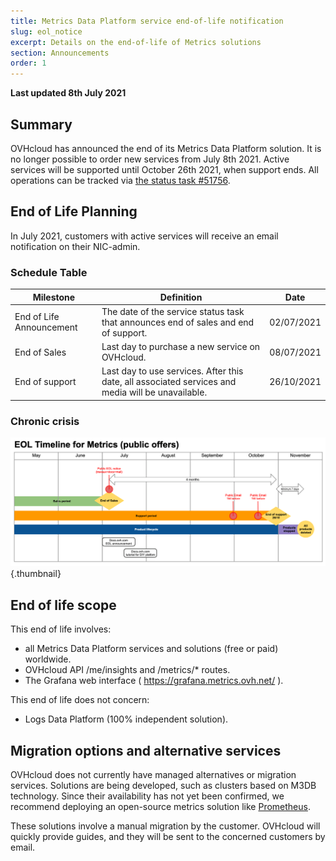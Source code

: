 ```yaml
---
title: Metrics Data Platform service end-of-life notification
slug: eol_notice
excerpt: Details on the end-of-life of Metrics solutions
section: Announcements
order: 1
---
```


**Last updated 8th July 2021**

## Summary

OVHcloud has announced the end of its Metrics Data Platform solution.
It is no longer possible to order new services from July 8th 2021.
Active services will be supported until October 26th 2021, when support ends.
All operations can be tracked via [the status task #51756](http://travaux.ovh.net/?do=details&id=51756).

## End of Life Planning

In July 2021, customers with active services will receive an email notification on their NIC-admin.

### Schedule Table 

| Milestone                 | Definition                                                                                                          | Date       |
|-----------------------|---------------------------------------------------------------------------------------------------------------------|------------|
| End of Life Announcement | The date of the service status task that announces end of sales and end of support.  | 02/07/2021 |
| End of Sales | Last day to purchase a new service on OVHcloud. | 08/07/2021 |
| End of support | Last day to use services. After this date, all associated services and media will be unavailable. | 26/10/2021 |

### Chronic crisis

![Timeline](images/metrics.eol.timeline.png){.thumbnail}

## End of life scope

This end of life involves:

- all Metrics Data Platform services and solutions (free or paid) worldwide.
- OVHcloud API /me/insights and /metrics/* routes.
- The Grafana web interface ( https://grafana.metrics.ovh.net/ ).

This end of life does not concern:

- Logs Data Platform (100% independent solution).

## Migration options and alternative services

OVHcloud does not currently have managed alternatives or migration services.
Solutions are being developed, such as clusters based on M3DB technology.
Since their availability has not yet been confirmed, we recommend deploying an open-source metrics solution like [Prometheus](https://prometheus.io/).

These solutions involve a manual migration by the customer. OVHcloud will quickly provide guides, and they will be sent to the concerned customers by email.
